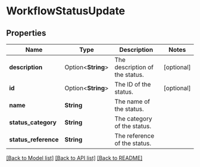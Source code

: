 # WorkflowStatusUpdate

## Properties

Name | Type | Description | Notes
------------ | ------------- | ------------- | -------------
**description** | Option<**String**> | The description of the status. | [optional]
**id** | Option<**String**> | The ID of the status. | [optional]
**name** | **String** | The name of the status. | 
**status_category** | **String** | The category of the status. | 
**status_reference** | **String** | The reference of the status. | 

[[Back to Model list]](../README.md#documentation-for-models) [[Back to API list]](../README.md#documentation-for-api-endpoints) [[Back to README]](../README.md)


